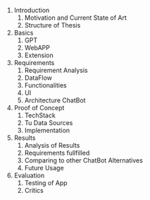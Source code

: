 1. Introduction
	1. Motivation and Current State of Art
	2. Structure of Thesis
2. Basics
	1. GPT
	2. WebAPP
	3. Extension
3. Requirements
	1. Requirement Analysis
	2. DataFlow
	3. Functionalities
	4. UI
	5. Architecture ChatBot
4. Proof of Concept
	1. TechStack
	2. Tu Data Sources
	3. Implementation
5. Results
	1. Analysis of Results
	2. Requirements fullfilled
	3. Comparing to other ChatBot Alternatives
	4. Future Usage
6. Evaluation
	1. Testing of App
	2. Critics